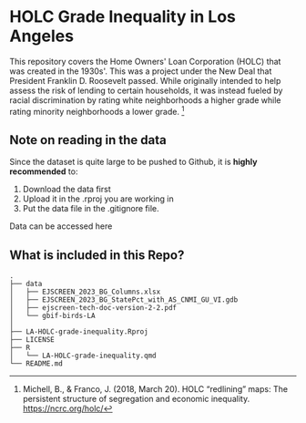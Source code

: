# HOLC Grade Inequality in Los Angeles

This repository covers the Home Owners' Loan Corporation (HOLC) that was created in the 1930s'. This was a project under the New Deal that President Franklin D. Roosevelt passed. While originally intended to help assess the risk of lending to certain households, it was instead fueled by racial discrimination by rating white neighborhoods a higher grade while rating minority neighborhoods a lower grade. [^1]


## Note on reading in the data
Since the dataset is quite large to be pushed to Github, it is **highly recommended** to:

1. Download the data first
2. Upload it in the .rproj you are working in
3. Put the data file in the .gitignore file.

Data can be accessed here

## What is included in this Repo?

```
.
├── data
│   ├── EJSCREEN_2023_BG_Columns.xlsx
│   ├── EJSCREEN_2023_BG_StatePct_with_AS_CNMI_GU_VI.gdb
│   ├── ejscreen-tech-doc-version-2-2.pdf
│   └── gbif-birds-LA
│       
├── LA-HOLC-grade-inequality.Rproj
├── LICENSE
├── R
│   └── LA-HOLC-grade-inequality.qmd
└── README.md
```




[^1]: Michell, B., & Franco, J. (2018, March 20). HOLC “redlining” maps: The persistent structure of segregation and economic inequality. https://ncrc.org/holc/
